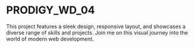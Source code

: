 # PRODIGY_WD_04
 This project features a sleek design, responsive layout, and showcases a diverse range of skills and projects. Join me on this visual journey into the world of modern web development.
